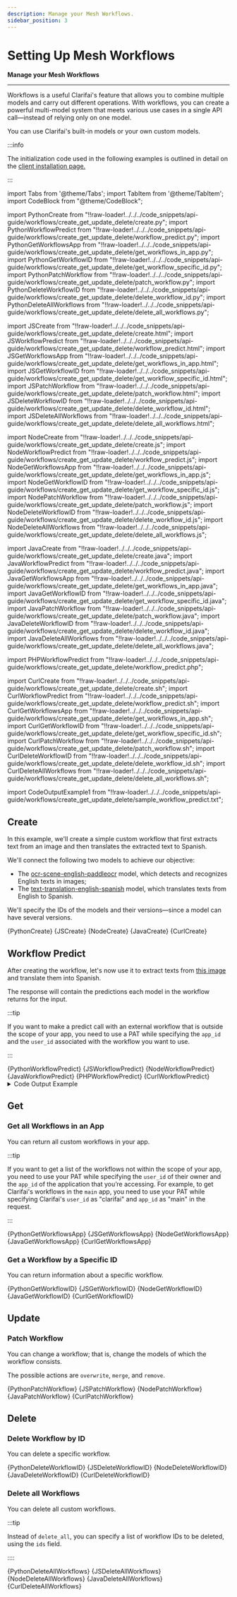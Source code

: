 ```yaml
---
description: Manage your Mesh Workflows.
sidebar_position: 3
---
```


# Setting Up Mesh Workflows

**Manage your Mesh Workflows**
<hr />

Workflows is a useful Clarifai's feature that allows you to combine multiple models and carry out different operations. With workflows, you can create a powerful multi-model system that meets various use cases in a single API call—instead of relying only on one model. 

You can use Clarifai's built-in models or your own custom models. 

:::info

The initialization code used in the following examples is outlined in detail on the [client installation page.](https://docs.clarifai.com/api-guide/api-overview/api-clients/#client-installation-instructions)

:::

import Tabs from '@theme/Tabs';
import TabItem from '@theme/TabItem';
import CodeBlock from "@theme/CodeBlock";

import PythonCreate from "!!raw-loader!../../../code_snippets/api-guide/workflows/create_get_update_delete/create.py";
import PythonWorkflowPredict from "!!raw-loader!../../../code_snippets/api-guide/workflows/create_get_update_delete/workflow_predict.py";
import PythonGetWorkflowsApp from "!!raw-loader!../../../code_snippets/api-guide/workflows/create_get_update_delete/get_workflows_in_app.py";
import PythonGetWorkflowID from "!!raw-loader!../../../code_snippets/api-guide/workflows/create_get_update_delete/get_workflow_specific_id.py";
import PythonPatchWorkflow from "!!raw-loader!../../../code_snippets/api-guide/workflows/create_get_update_delete/patch_workflow.py";
import PythonDeleteWorkflowID from "!!raw-loader!../../../code_snippets/api-guide/workflows/create_get_update_delete/delete_workflow_id.py";
import PythonDeleteAllWorkflows from "!!raw-loader!../../../code_snippets/api-guide/workflows/create_get_update_delete/delete_all_workflows.py";

import JSCreate from "!!raw-loader!../../../code_snippets/api-guide/workflows/create_get_update_delete/create.html";
import JSWorkflowPredict from "!!raw-loader!../../../code_snippets/api-guide/workflows/create_get_update_delete/workflow_predict.html";
import JSGetWorkflowsApp from "!!raw-loader!../../../code_snippets/api-guide/workflows/create_get_update_delete/get_workflows_in_app.html";
import JSGetWorkflowID from "!!raw-loader!../../../code_snippets/api-guide/workflows/create_get_update_delete/get_workflow_specific_id.html";
import JSPatchWorkflow from "!!raw-loader!../../../code_snippets/api-guide/workflows/create_get_update_delete/patch_workflow.html";
import JSDeleteWorkflowID from "!!raw-loader!../../../code_snippets/api-guide/workflows/create_get_update_delete/delete_workflow_id.html";
import JSDeleteAllWorkflows from "!!raw-loader!../../../code_snippets/api-guide/workflows/create_get_update_delete/delete_all_workflows.html";

import NodeCreate from "!!raw-loader!../../../code_snippets/api-guide/workflows/create_get_update_delete/create.js";
import NodeWorkflowPredict from "!!raw-loader!../../../code_snippets/api-guide/workflows/create_get_update_delete/workflow_predict.js";
import NodeGetWorkflowsApp from "!!raw-loader!../../../code_snippets/api-guide/workflows/create_get_update_delete/get_workflows_in_app.js";
import NodeGetWorkflowID from "!!raw-loader!../../../code_snippets/api-guide/workflows/create_get_update_delete/get_workflow_specific_id.js";
import NodePatchWorkflow from "!!raw-loader!../../../code_snippets/api-guide/workflows/create_get_update_delete/patch_workflow.js";
import NodeDeleteWorkflowID from "!!raw-loader!../../../code_snippets/api-guide/workflows/create_get_update_delete/delete_workflow_id.js";
import NodeDeleteAllWorkflows from "!!raw-loader!../../../code_snippets/api-guide/workflows/create_get_update_delete/delete_all_workflows.js";

import JavaCreate from "!!raw-loader!../../../code_snippets/api-guide/workflows/create_get_update_delete/create.java";
import JavaWorkflowPredict from "!!raw-loader!../../../code_snippets/api-guide/workflows/create_get_update_delete/workflow_predict.java";
import JavaGetWorkflowsApp from "!!raw-loader!../../../code_snippets/api-guide/workflows/create_get_update_delete/get_workflows_in_app.java";
import JavaGetWorkflowID from "!!raw-loader!../../../code_snippets/api-guide/workflows/create_get_update_delete/get_workflow_specific_id.java";
import JavaPatchWorkflow from "!!raw-loader!../../../code_snippets/api-guide/workflows/create_get_update_delete/patch_workflow.java";
import JavaDeleteWorkflowID from "!!raw-loader!../../../code_snippets/api-guide/workflows/create_get_update_delete/delete_workflow_id.java";
import JavaDeleteAllWorkflows from "!!raw-loader!../../../code_snippets/api-guide/workflows/create_get_update_delete/delete_all_workflows.java";

import PHPWorkflowPredict from "!!raw-loader!../../../code_snippets/api-guide/workflows/create_get_update_delete/workflow_predict.php";

import CurlCreate from "!!raw-loader!../../../code_snippets/api-guide/workflows/create_get_update_delete/create.sh";
import CurlWorkflowPredict from "!!raw-loader!../../../code_snippets/api-guide/workflows/create_get_update_delete/workflow_predict.sh";
import CurlGetWorkflowsApp from "!!raw-loader!../../../code_snippets/api-guide/workflows/create_get_update_delete/get_workflows_in_app.sh";
import CurlGetWorkflowID from "!!raw-loader!../../../code_snippets/api-guide/workflows/create_get_update_delete/get_workflow_specific_id.sh";
import CurlPatchWorkflow from "!!raw-loader!../../../code_snippets/api-guide/workflows/create_get_update_delete/patch_workflow.sh";
import CurlDeleteWorkflowID from "!!raw-loader!../../../code_snippets/api-guide/workflows/create_get_update_delete/delete_workflow_id.sh";
import CurlDeleteAllWorkflows from "!!raw-loader!../../../code_snippets/api-guide/workflows/create_get_update_delete/delete_all_workflows.sh";

import CodeOutputExample1 from "!!raw-loader!../../../code_snippets/api-guide/workflows/create_get_update_delete/sample_workflow_predict.txt";

## Create

In this example, we'll create a simple custom workflow that first extracts text from an image and then translates the extracted text to Spanish.

We'll connect the following two models to achieve our objective:
- The [ocr-scene-english-paddleocr](https://clarifai.com/clarifai/main/models/ocr-scene-english-paddleocr) model, which detects and recognizes English texts in images;
- The [text-translation-english-spanish](https://clarifai.com/helsinkinlp/translation/models/text-translation-english-spanish) model, which translates texts from English to Spanish. 

We'll specify the IDs of the models and their versions—since a model can have several versions. 

<Tabs>

<TabItem value="python" label="Python">
    <CodeBlock className="language-python">{PythonCreate}</CodeBlock>
</TabItem>

<TabItem value="js_rest" label="JavaScript (REST)">
    <CodeBlock className="language-javascript">{JSCreate}</CodeBlock>
</TabItem>

<TabItem value="nodejs" label="NodeJS">
    <CodeBlock className="language-javascript">{NodeCreate}</CodeBlock>
</TabItem>

<TabItem value="java" label="Java">
    <CodeBlock className="language-java">{JavaCreate}</CodeBlock>
</TabItem>

<TabItem value="curl" label="cURL">
    <CodeBlock className="language-bash">{CurlCreate}</CodeBlock>
</TabItem>

</Tabs>

## Workflow Predict

After creating the workflow, let's now use it to extract texts from [this image](https://samples.clarifai.com/featured-models/ocr-woman-holding-sold-sign.jpg) and translate them into Spanish. 

The response will contain the predictions each model in the workflow returns for the input.

:::tip

If you want to make a predict call with an external workflow that is outside the scope of your app, you need to use a PAT while specifying the `app_id` and the `user_id` associated with the workflow you want to use. 

:::

<Tabs>

<TabItem value="python" label="Python">
    <CodeBlock className="language-python">{PythonWorkflowPredict}</CodeBlock>
</TabItem>

<TabItem value="js_rest" label="JavaScript (REST)">
    <CodeBlock className="language-javascript">{JSWorkflowPredict}</CodeBlock>
</TabItem>

<TabItem value="nodejs" label="NodeJS">
    <CodeBlock className="language-javascript">{NodeWorkflowPredict}</CodeBlock>
</TabItem>

<TabItem value="java" label="Java">
    <CodeBlock className="language-java">{JavaWorkflowPredict}</CodeBlock>
</TabItem>

<TabItem value="php" label="PHP">
    <CodeBlock className="language-php">{PHPWorkflowPredict}</CodeBlock>
</TabItem>

<TabItem value="curl" label="cURL">
    <CodeBlock className="language-bash">{CurlWorkflowPredict}</CodeBlock>
</TabItem>

<!--
<TabItem value="csharp" label="C#">

```csharp
// Insert here the initialization code as outlined on this page:
// https://docs.clarifai.com/api-guide/api-overview/api-clients#client-installation-instructions

var response = client.PostModelOutputs(
    new PostModelOutputsRequest()
    {
        UserAppId = new UserAppIDSet()
        { 
            UserId = "excaliburne",
            AppId = "moderation-test"
        },
        ModelId = "aaa03c23b3724a16a56b629203edc62c", // <- This is the general model_id
        Inputs =
        {
            new List<Input>()
            {
                new Input()
                {
                    Data = new Data()
                    {
                        Image = new Image()
                        {
                            Url = "https://samples.clarifai.com/dog2.jpeg"
                        }
                    }
                }
            }
        }
    },
    metadata
);

if (response.Status.Code != StatusCode.Success)
    throw new Exception("Request failed, response: " + response);

Console.WriteLine("Predicted concepts:");
foreach (var concept in response.Outputs[0].Data.Concepts)
{
    Console.WriteLine($"{concept.Name, 15} {concept.Value:0.00}");
}
```
</TabItem>
-->

</Tabs>

<details>
  <summary>Code Output Example</summary>
    <CodeBlock className="language-text">{CodeOutputExample1}</CodeBlock>
</details>

## Get

### Get all Workflows in an App

You can return all custom workflows in your app.

:::tip

If you want to get a list of the workflows not within the scope of your app, you need to use your PAT while specifying the `user_id` of their owner and the `app_id` of the application that you’re accessing. For example, to get Clarifai's workflows in the `main` app, you need to use your PAT while specifying Clarifai's `user_id` as "clarifai" and `app_id` as "main" in the request.

:::

<Tabs>

<TabItem value="python" label="Python">
    <CodeBlock className="language-python">{PythonGetWorkflowsApp}</CodeBlock>
</TabItem>

<TabItem value="js_rest" label="JavaScript (REST)">
    <CodeBlock className="language-javascript">{JSGetWorkflowsApp}</CodeBlock>
</TabItem>

<TabItem value="nodejs" label="NodeJS">
    <CodeBlock className="language-javascript">{NodeGetWorkflowsApp}</CodeBlock>
</TabItem>

<TabItem value="java" label="Java">
    <CodeBlock className="language-java">{JavaGetWorkflowsApp}</CodeBlock>
</TabItem>

<TabItem value="curl" label="cURL">
    <CodeBlock className="language-bash">{CurlGetWorkflowsApp}</CodeBlock>
</TabItem>

</Tabs>

### Get a Workflow by a Specific ID

You can return information about a specific workflow.

<Tabs>

<TabItem value="python" label="Python">
    <CodeBlock className="language-python">{PythonGetWorkflowID}</CodeBlock>
</TabItem>

<TabItem value="js_rest" label="JavaScript (REST)">
    <CodeBlock className="language-javascript">{JSGetWorkflowID}</CodeBlock>
</TabItem>

<TabItem value="nodejs" label="NodeJS">
    <CodeBlock className="language-javascript">{NodeGetWorkflowID}</CodeBlock>
</TabItem>

<TabItem value="java" label="Java">
    <CodeBlock className="language-javascript">{JavaGetWorkflowID}</CodeBlock>
</TabItem>

<TabItem value="curl" label="cURL">
    <CodeBlock className="language-bash">{CurlGetWorkflowID}</CodeBlock>
</TabItem>

</Tabs>

## Update

### Patch Workflow

You can change a workflow; that is, change the models of which the workflow consists.

The possible actions are `overwrite`, `merge`, and `remove`.

<Tabs>

<TabItem value="python" label="Python">
    <CodeBlock className="language-python">{PythonPatchWorkflow}</CodeBlock>
</TabItem>

<TabItem value="js_rest" label="JavaScript (REST)">
    <CodeBlock className="language-javascript">{JSPatchWorkflow}</CodeBlock>
</TabItem>

<TabItem value="nodejs" label="NodeJS">
    <CodeBlock className="language-javascript">{NodePatchWorkflow}</CodeBlock>
</TabItem>

<TabItem value="java" label="Java">
    <CodeBlock className="language-java">{JavaPatchWorkflow}</CodeBlock>
</TabItem>

<TabItem value="curl" label="cURL">
    <CodeBlock className="language-bash">{CurlPatchWorkflow}</CodeBlock>
</TabItem>

</Tabs>

## Delete

### Delete Workflow by ID

You can delete a specific workflow.

<Tabs>

<TabItem value="python" label="Python">
    <CodeBlock className="language-python">{PythonDeleteWorkflowID}</CodeBlock>
</TabItem>

<TabItem value="js_rest" label="JavaScript (REST)">
    <CodeBlock className="language-javascript">{JSDeleteWorkflowID}</CodeBlock>
</TabItem>

<TabItem value="nodejs" label="NodeJS">
    <CodeBlock className="language-javascript">{NodeDeleteWorkflowID}</CodeBlock>
</TabItem>

<TabItem value="java" label="Java">
    <CodeBlock className="language-java">{JavaDeleteWorkflowID}</CodeBlock>
</TabItem>

<TabItem value="curl" label="cURL">
    <CodeBlock className="language-bash">{CurlDeleteWorkflowID}</CodeBlock>
</TabItem>

</Tabs>

### Delete all Workflows

You can delete all custom workflows.

:::tip

Instead of `delete_all`, you can specify a list of workflow IDs to be deleted, using the `ids` field.

::::

<Tabs>

<TabItem value="python" label="Python">
    <CodeBlock className="language-python">{PythonDeleteAllWorkflows}</CodeBlock>
</TabItem>

<TabItem value="js_rest" label="JavaScript (REST)">
    <CodeBlock className="language-javascript">{JSDeleteAllWorkflows}</CodeBlock>
</TabItem>

<TabItem value="nodejs" label="NodeJS">
    <CodeBlock className="language-javascript">{NodeDeleteAllWorkflows}</CodeBlock>
</TabItem>

<TabItem value="java" label="Java">
    <CodeBlock className="language-java">{JavaDeleteAllWorkflows}</CodeBlock>
</TabItem>

<TabItem value="curl" label="cURL">
    <CodeBlock className="language-bash">{CurlDeleteAllWorkflows}</CodeBlock>
</TabItem>

</Tabs>

